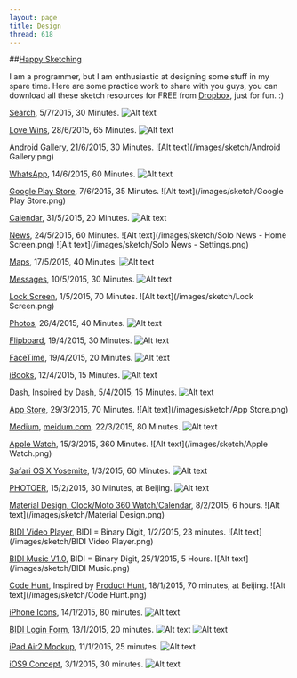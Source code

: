 ```yaml
---
layout: page
title: Design
thread: 618
---
```


##[Happy Sketching](http://bohemiancoding.com/)

I am a programmer, but I am enthusiastic at designing some stuff in my spare time. Here are some practice work to share with you guys, you can download all these sketch resources for FREE from [Dropbox](http://goo.gl/awKAfD), just for fun. :)

[Search](https://www.dropbox.com/s/8kp3dfzrjgoou9k/LoveWins_20150628.zip?dl=0), 5/7/2015, 30 Minutes.
![Alt text](/images/sketch/Search.png)

[Love Wins](https://www.dropbox.com/s/8kp3dfzrjgoou9k/LoveWins_20150628.zip?dl=0), 28/6/2015, 65 Minutes.
![Alt text](/images/sketch/LoveWins.png)

[Android Gallery](https://www.dropbox.com/s/j4f3qzr01ucrd7y/Android%20Gallery_20150621.zip?dl=0), 21/6/2015, 30 Minutes.
![Alt text](/images/sketch/Android Gallery.png)

[WhatsApp](https://www.dropbox.com/s/qyafpqrce7mjxzs/WhatsApp_20150614.zip?dl=0), 14/6/2015, 60 Minutes.
![Alt text](/images/sketch/WhatsApp.png)

[Google Play Store](https://www.dropbox.com/s/7t2gqcj9d2m884o/Google%20Play%20Store_20150607.zip?dl=0), 7/6/2015, 35 Minutes.
![Alt text](/images/sketch/Google Play Store.png)

[Calendar](https://www.dropbox.com/s/9m4hvsje66do7nq/Calendar_20150531.zip?dl=0), 31/5/2015, 20 Minutes.
![Alt text](/images/sketch/Calendar.png)

[News](), 24/5/2015, 60 Minutes.
![Alt text](/images/sketch/Solo News - Home Screen.png)
![Alt text](/images/sketch/Solo News - Settings.png)

[Maps](https://www.dropbox.com/s/m51uvfpkjvyry4k/Maps_20150517.zip?dl=0), 17/5/2015, 40 Minutes.
![Alt text](/images/sketch/Maps.png)

[Messages](https://www.dropbox.com/s/qk578x9bianvlac/Lock%20Screen_20150501.zip?dl=0), 10/5/2015, 30 Minutes.
![Alt text](/images/sketch/Messages.png)

[Lock Screen](https://www.dropbox.com/s/qk578x9bianvlac/Lock%20Screen_20150501.zip?dl=0), 1/5/2015, 70 Minutes.
![Alt text](/images/sketch/Lock Screen.png)

[Photos](http://bit.ly/1EZhken), 26/4/2015, 40 Minutes.
![Alt text](/images/sketch/Photos.png)

[Flipboard](http://bit.ly/1EZhken), 19/4/2015, 30 Minutes.
![Alt text](/images/sketch/Flipboard.png)

[FaceTime](http://bit.ly/1Q3OptN), 19/4/2015, 20 Minutes.
![Alt text](/images/sketch/FaceTime.png)

[iBooks](http://bit.ly/1Dzqz3V), 12/4/2015, 15 Minutes.
![Alt text](/images/sketch/iBooks.png)

[Dash](http://bit.ly/1bYMo2q), Inspired by [Dash](https://kapeli.com/dash), 5/4/2015, 15 Minutes.
![Alt text](/images/sketch/Dash.png)

[App Store](http://bit.ly/1MhV83Q), 29/3/2015, 70 Minutes.
![Alt text](/images/sketch/App Store.png)

[Medium](http://bit.ly/1F58n1g), [meidum.com](https://medium.com/), 22/3/2015, 80 Minutes.
![Alt text](/images/sketch/Medium.png)

[Apple Watch](http://bit.ly/1AFUgdw), 15/3/2015, 360 Minutes.
![Alt text](/images/sketch/Apple Watch.png)

[Safari OS X Yosemite](http://goo.gl/AV5LzN), 1/3/2015, 60 Minutes.
![Alt text](/images/sketch/Safari.png)

[PHOTOER](http://goo.gl/cqTzih), 15/2/2015, 30 Minutes, at Beijing.
![Alt text](/images/sketch/PHOTOER.png)

[Material Design, Clock/Moto 360 Watch/Calendar](http://goo.gl/DsqBQd), 8/2/2015, 6 hours.
![Alt text](/images/sketch/Material Design.png)

[BIDI Video Player](http://goo.gl/Nu5xPu), BIDI = Binary Digit, 1/2/2015, 23 minutes.
![Alt text](/images/sketch/BIDI Video Player.png)

[BIDI Music V1.0](http:geek4it/maker), BIDI = Binary Digit, 25/1/2015, 5 Hours.
![Alt text](/images/sketch/BIDI Music.png)

[Code Hunt](http://goo.gl/TXuzyb), Inspired by [Product Hunt](http://www.producthunt.com/), 18/1/2015, 70 minutes, at Beijing.
![Alt text](/images/sketch/Code Hunt.png)

[iPhone Icons](http://goo.gl/jikjDc), 14/1/2015, 80 minutes.
![Alt text](/images/sketch/iPhoneIcons.png)

[BIDI Login Form](http://goo.gl/3aWYzl), 13/1/2015, 20 minutes.
![Alt text](/images/sketch/Login.png)
![Alt text](/images/sketch/Login2.png)

[iPad Air2 Mockup](http://goo.gl/3aWYzl), 11/1/2015, 25 minutes.
![Alt text](/images/sketch/iPadAir2.png)

[iOS9 Concept](http://goo.gl/mvkPUh), 3/1/2015, 30 minutes.
![Alt text](/images/sketch/iOS9.png)
